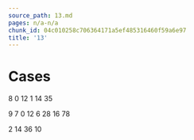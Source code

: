 ```yaml
---
source_path: 13.md
pages: n/a-n/a
chunk_id: 04c010258c706364171a5ef485316460f59a6e97
title: '13'
---
```

# Cases

8 0 12 1 14 35

9 7 0 12 6 28 16 78

2 14 36 10
